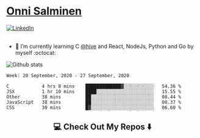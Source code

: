<h1> <a href="https://osalmine.github.io/cv/">Onni Salminen</a></h1>
<a href="https://www.linkedin.com/in/onni-salminen/" target="_blank"><img src="https://img.shields.io/badge/LinkedIn-%230077B5.svg?&style=flat-square&logo=linkedin&logoColor=white" alt="LinkedIn"></a>
<br />
<br />

- 🌱 I’m currently learning C <a href="https://www.hive.fi/en/">@hive</a> and React, NodeJs, Python and Go by myself :octocat:

![Github stats](https://github-readme-stats.vercel.app/api?username=osalmine&count_private=true&show_icons=true&theme=graywhite&hide=issues,stars)

<!--START_SECTION:waka-->
```text
Week: 20 September, 2020 - 27 September, 2020

C            4 hrs 8 mins    █████████████▓░░░░░░░░░░░   54.36 % 
JSX          1 hr 10 mins    ████░░░░░░░░░░░░░░░░░░░░░   15.55 % 
Other        38 mins         ██░░░░░░░░░░░░░░░░░░░░░░░   08.44 % 
JavaScript   38 mins         ██░░░░░░░░░░░░░░░░░░░░░░░   08.37 % 
CSS          30 mins         █▓░░░░░░░░░░░░░░░░░░░░░░░   06.60 % 
```
<!--END_SECTION:waka-->

<h2  align="center">💻 Check Out My Repos ⬇️ </h2>
